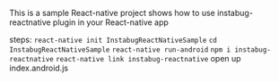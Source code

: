 This is a sample React-native project shows how to use instabug-reactnative plugin in your React-native app
 
steps:
`react-native init InstabugReactNativeSample`
`cd InstabugReactNativeSample`
`react-native run-android`
`npm i instabug-reactnative`
`react-native link instabug-reactnative`
open up index.android.js

